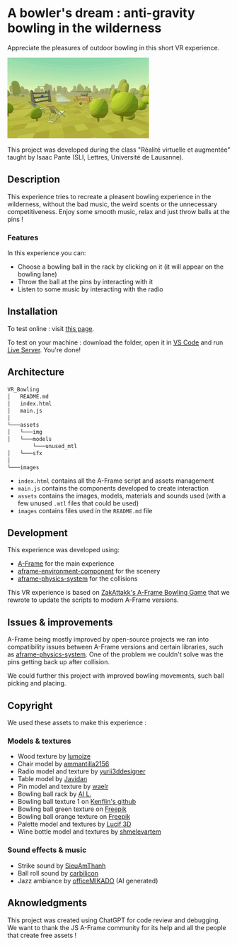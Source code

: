 # A bowler's dream : anti-gravity bowling in the wilderness

Appreciate the pleasures of outdoor bowling in this short VR experience.

![Bowling gif](/images/extrait.gif)

This project was developed during the class "Réalité virtuelle et augmentée" taught by Isaac Pante (SLI, Lettres, Université de Lausanne).

## Description

This experience tries to recreate a pleasent bowling experience in the wilderness, without the bad music, the weird scents or the unnecessary competitiveness. Enjoy some smooth music, relax and just throw balls at the pins !

### Features

In this experience you can:
- Choose a bowling ball in the rack by clicking on it (it will appear on the bowling lane)
- Throw the ball at the pins by interacting with it
- Listen to some music by interacting with the radio

## Installation

To test online : visit [this page]().

To test on your machine : download the folder, open it in [VS Code](https://code.visualstudio.com/) and run [Live Server](https://marketplace.visualstudio.com/items?itemName=ritwickdey.LiveServer). You're done!

## Architecture

```
VR_Bowling
│   README.md
│   index.html
│   main.js 
│
└───assets
│   └───img
│   └───models
        └───unused_mtl
│   └───sfx
│
└───images
```

- `index.html` contains all the A-Frame script and assets management
- `main.js` contains the components developed to create interaction
- `assets` contains the images, models, materials and sounds used (with a few unused `.mtl` files that could be used)
- `images` contains files used in the `README.md` file 

## Development

This experience was developed using:

- [A-Frame](https://aframe.io/) for the main experience
- [aframe-environment-component](https://github.com/supermedium/aframe-environment-component) for the scenery
- [aframe-physics-system](https://github.com/c-frame/aframe-physics-system) for the collisions

This VR experience is based on [ZakAttakk's A-Frame Bowling Game](https://github.com/ZakAttakk/A-Frame-Bowling-Game) that we rewrote to update the scripts to modern A-Frame versions.

## Issues & improvements

A-Frame being mostly improved by open-source projects we ran into compatibility issues between A-Frame versions and certain libraries, such as [aframe-physics-system](https://github.com/c-frame/aframe-physics-system). One of the problem we couldn't solve was the pins getting back up after collision.

We could further this project with improved bowling movements, such ball picking and placing.



## Copyright

We used these assets to make this experience :

### Models & textures

- Wood texture by [lumoize](https://sketchfab.com/3d-models/bowling-alley-floor-texture-0c9eef0c662e4d2a8d0ab7329c245891)
- Chair model by [ammantilla2156](https://www.turbosquid.com/3d-models/wood-fabric-asset-3d-model-1335126)
- Radio model and texture by [yurii3ddesigner](https://www.turbosquid.com/3d-models/vintage-soviet-radio-rodina-3d-model-1636852)
- Table model by [Javidan](https://www.turbosquid.com/3d-models/3d-coffee-table-with-iron-legs-model-2336174)
- Pin model and texture by [waelr](https://www.turbosquid.com/3d-models/free-bowling-pin-3d-model/1103878)
- Bowling ball rack by [AI L.](https://3dwarehouse.sketchup.com/model/da37ad62c9090dd2977b68653eb2e1e/Bowling-Ball-Rack)
- Bowling ball texture 1 on [Kenflin's github](https://github.com/Kenflin/bowling-aframe/blob/main/assets/bowlingball.png)
- Bowling ball green texture on [Freepik](https://www.freepik.com/free-photo/multi-colored-psychedelic-background_11761247.htm#fromView=keyword&page=1&position=4&uuid=27cedf6d-b760-4587-9236-764872882471&new_detail=true&query=Green+Marble+Texture)
- Bowling ball orange texture on [Freepik](https://www.freepik.com/free-photo/abstract-mix-waves-paint_6120257.htm#fromView=keyword&page=1&position=2&uuid=45365db8-6de5-478d-96a9-74cd152e588a&new_detail=true&query=Orange+Marble)
- Palette model and textures by [Lucif 3D](https://www.turbosquid.com/3d-models/3d-garden-table-1823963)
- Wine bottle model and textures by [shmelevartem](https://sketchfab.com/3d-models/bottle-of-wine-9e279fe2d307469f8b6f825728610e8f)

### Sound effects & music

- Strike sound by [SieuAmThanh](https://pixabay.com/sound-effects/bowling-strike-40456/)
- Ball roll sound by [carbilicon](https://pixabay.com/sound-effects/bowling-93882/)
- Jazz ambiance by [officeMIKADO](https://pixabay.com/music/traditional-jazz-cool-jazz-session-8-242828/) (AI generated)

## Aknowledgments

This project was created using ChatGPT for code review and debugging. We want to thank the JS A-Frame community for its help and all the people that create free assets !